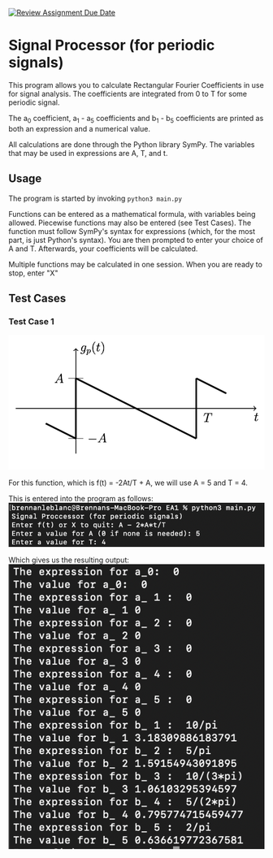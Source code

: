 [![Review Assignment Due Date](https://classroom.github.com/assets/deadline-readme-button-24ddc0f5d75046c5622901739e7c5dd533143b0c8e959d652212380cedb1ea36.svg)](https://classroom.github.com/a/FJiO-WNb)
# Signal Processor (for periodic signals)

This program allows you to calculate Rectangular Fourier Coefficients in use for signal analysis. The coefficients are integrated from 0 to T for some periodic signal.

The a<sub>0</sub> coefficient, a<sub>1</sub> - a<sub>5</sub> coefficients and b<sub>1</sub> - b<sub>5</sub> coefficients are printed as both an expression and a numerical value.

All calculations are done through the Python library SymPy. The variables that may be used in expressions are A, T, and t.

## Usage

The program is started by invoking `python3 main.py`

Functions can be entered as a mathematical formula, with variables being allowed. Piecewise functions may also be entered (see Test Cases). The function must follow SymPy's syntax for expressions (which, for the most part, is just Python's syntax). You are then prompted to enter your choice of A and T. Afterwards, your coefficients will be calculated.

Multiple functions may be calculated in one session. When you are ready to stop, enter "X"

## Test Cases

### Test Case 1
![Graph of a periodic signal](images/image-1.png)

For this function, which is f(t) = -2At/T + A, we will use A = 5 and T = 4.

This is entered into the program as follows:
![Example input](images/image-2.png)

Which gives us the resulting output:
![Example output](images/image-3.png)

